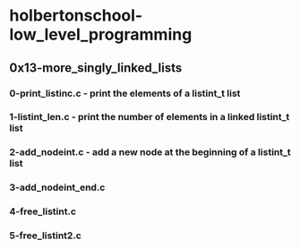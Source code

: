 # holbertonschool-low_level_programming
## 0x13-more_singly_linked_lists
### 0-print_listinc.c - print the elements of a listint_t list 
### 1-listint_len.c - print the number of elements in a linked listint_t list
### 2-add_nodeint.c - add a new node at the beginning of a listint_t list 
### 3-add_nodeint_end.c
### 4-free_listint.c
### 5-free_listint2.c
